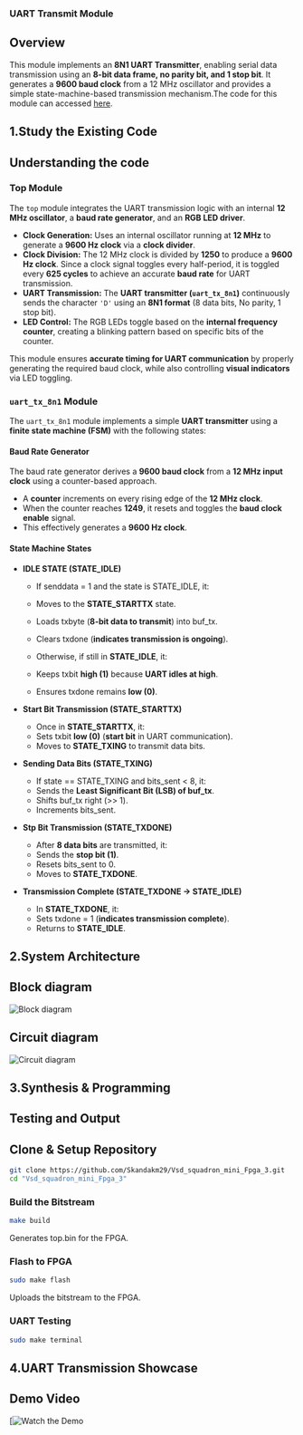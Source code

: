 
### UART Transmit Module

## Overview
This module implements an **8N1 UART Transmitter**, enabling serial data transmission using an **8-bit data frame, no parity bit, and 1 stop bit**. It generates a **9600 baud clock** from a 12 MHz oscillator and provides a simple state-machine-based transmission mechanism.The code for this module can accessed [here](https://github.com/Skandakm29/Vsd_squadron_mini_Fpga_3/blob/main/uart_trx.v).


## **1.Study the Existing Code**

  
## Understanding the code

### **Top Module**
The `top` module integrates the UART transmission logic with an internal **12 MHz oscillator**, a **baud rate generator**, and an **RGB LED driver**.

- **Clock Generation:** Uses an internal oscillator running at **12 MHz** to generate a **9600 Hz clock** via a **clock divider**.
- **Clock Division:** The 12 MHz clock is divided by **1250** to produce a **9600 Hz clock**. Since a clock signal toggles every half-period, it is toggled every **625 cycles** to achieve an accurate **baud rate** for UART transmission.
- **UART Transmission:** The **UART transmitter (`uart_tx_8n1`)** continuously sends the character `'D'` using an **8N1 format** (8 data bits, No parity, 1 stop bit).
- **LED Control:** The RGB LEDs toggle based on the **internal frequency counter**, creating a blinking pattern based on specific bits of the counter.

This module ensures **accurate timing for UART communication** by properly generating the required baud clock, while also controlling **visual indicators** via LED toggling.

### `uart_tx_8n1` Module
The `uart_tx_8n1` module implements a simple **UART transmitter** using a **finite state machine (FSM)** with the following states:

#### **Baud Rate Generator**
The baud rate generator derives a **9600 baud clock** from a **12 MHz input clock** using a counter-based approach.

- A **counter** increments on every rising edge of the **12 MHz clock**.
- When the counter reaches **1249**, it resets and toggles the **baud clock enable** signal.
- This effectively generates a **9600 Hz clock**.
#### **State Machine States**

- **IDLE STATE (STATE_IDLE)**
  - If senddata = 1 and the state is STATE_IDLE, it:
  - Moves to the **STATE_STARTTX** state.
  - Loads txbyte (**8-bit data to transmit**) into buf_tx.
  - Clears txdone (**indicates transmission is ongoing**).

  - Otherwise, if still in **STATE_IDLE**, it:
  - Keeps txbit **high (1)** because **UART idles at high**.
  - Ensures txdone remains **low (0)**.

- **Start Bit Transmission (STATE_STARTTX)**
  - Once in **STATE_STARTTX**, it:
  - Sets txbit **low (0)** (**start bit** in UART communication).
  - Moves to **STATE_TXING** to transmit data bits.

- **Sending Data Bits (STATE_TXING)**
  - If state == STATE_TXING and bits_sent < 8, it:
  - Sends the **Least Significant Bit (LSB) of buf_tx**.
  - Shifts buf_tx right (>> 1).
  - Increments bits_sent.

- **Stp Bit Transmission (STATE_TXDONE)**
  - After **8 data bits** are transmitted, it:
  - Sends the **stop bit (1)**.
  - Resets bits_sent to 0.
  - Moves to **STATE_TXDONE**.

- **Transmission Complete (STATE_TXDONE → STATE_IDLE)**
  - In **STATE_TXDONE**, it:
  - Sets txdone = 1 (**indicates transmission complete**).
  - Returns to **STATE_IDLE**.


## **2.System Architecture** 


## Block diagram

  ![Block diagram](https://github.com/user-attachments/assets/9c0cb07d-d1c9-4dab-aaeb-d002b9b3e716)

## Circuit diagram

  ![Circuit diagram](https://github.com/user-attachments/assets/d52e18ef-c421-4163-a42b-85cfb44e8397)



## **3.Synthesis & Programming** 

## Testing and Output

## **Clone & Setup Repository**
```bash
git clone https://github.com/Skandakm29/Vsd_squadron_mini_Fpga_3.git
cd "Vsd_squadron_mini_Fpga_3"
```

###  Build the Bitstream
```bash
make build
```
 Generates top.bin for the FPGA.

###  **Flash to FPGA**
```bash
sudo make flash
```
Uploads the bitstream to the FPGA.
### **UART Testing**
```bash
sudo make terminal
```

## **4.UART Transmission Showcase**


## Demo Video

[![Watch the Demo](https://github.com/user-attachments/assets/8010f69a-2f90-4bcb-9c6b-2c549da53f27)

</details>

